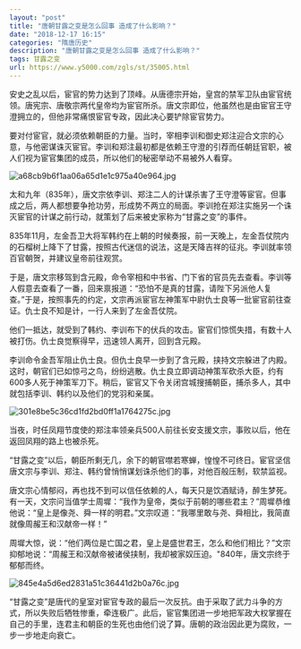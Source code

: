 ```yaml
---
layout: "post"
title: "唐朝甘露之变是怎么回事 造成了什么影响？"
date: "2018-12-17 16:15"
categories: "隋唐历史"
description: "唐朝甘露之变是怎么回事 造成了什么影响？"
tags: 甘露之变
url: https://www.y5000.com/zgls/st/35005.html
---
```






安史之乱以后，宦官的势力达到了顶峰。从唐德宗开始，皇宫的禁军卫队由宦官统领。唐宪宗、唐敬宗两代皇帝均为宦官所杀。唐文宗即位，他虽然也是由宦官王守澄拥立的，但他非常痛恨宦官专政，因此决心要铲除宦官势力。

要对付宦官，就必须依赖朝臣的力量。当时，宰相李训和御史郑注迎合文宗的心意，与他密谋诛灭宦官。李训和郑注最初都是依赖王守澄的引荐而任朝廷官职，被人们视为宦官集团的成员，所以他们的秘密举动不易被外人看穿。

![a68cb9b6f1aa06a65d1e1c975a40e964.jpg](https://img.y5000.com/uploads/allimg/181018/a68cb9b6f1aa06a65d1e1c975a40e964.jpg)

太和九年（835年），唐文宗依李训、郑注二人的计谋杀害了王守澄等宦官。但事成之后，两人都想要争抢功劳，形成势不两立的局面。李训抢在郑注实施另一个诛灭宦官的计谋之前行动，就策划了后来被史家称为“甘露之变”的事件。

835年11月，左金吾卫大将军韩约在上朝的时候奏报，前一天晚上，左金吾仗院内的石榴树上降下了甘露，按照古代迷信的说法，这是天降吉祥的征兆。李训就率领百官朝贺，并建议皇帝前往观赏。

于是，唐文宗移驾到含元殿，命令宰相和中书省、门下省的官员先去查看。李训等人假意去查看了一番，回来禀报道：“恐怕不是真的甘露，请陛下另派他人复查。”于是，按照事先的约定，文宗再派宦官左神策军中尉仇士良等一批宦官前往查证。仇士良不知是计，一行人来到了左金吾仗院。

他们一抵达，就受到了韩约、李训布下的伏兵的攻击。宦官们惊慌失措，有数十人被打伤。仇士良觉察得早，迅速领人离开，回到含元殿。

李训命令金吾军阻止仇士良。但仇士良早一步到了含元殿，挟持文宗躲进了内殿。这时，朝官们已如惊弓之鸟，纷纷逃散。仇士良立即调动神策军砍杀大臣，约有600多人死于神策军刀下。稍后，宦官又下令关闭宫城搜捕朝臣，捕杀多人，其中就包括李训、韩约以及他们的党羽和亲属。

![301e8be5c36cd1fd2bd0ff1a1764275c.jpg](https://img.y5000.com/uploads/allimg/181018/301e8be5c36cd1fd2bd0ff1a1764275c.jpg)

当夜，时任凤翔节度使的郑注率领亲兵500人前往长安支援文宗，事败以后，他在返回凤翔的路上也被杀死。

“甘露之变”以后，朝臣所剩无几，余下的朝官噤若寒蝉，惶惶不可终日。宦官坚信唐文宗与李训、郑注、韩约曾悄悄谋划诛杀他们的事，对他百般压制，软禁监视。

唐文宗心情郁闷，再也找不到可以信任依赖的人，每天只是饮酒赋诗，醉生梦死。有一天，文宗问当值学士周墀：“我作为皇帝，类似于前朝的哪些君主？”周墀恭维他说：“皇上是像尧、舜一样的明君。”文宗叹道：“我哪里敢与尧、舜相比，我简直就像周赧王和汉献帝一样！”

周墀大惊，说：“他们两位是亡国之君，皇上是盛世君王，怎么和他们相比？”文宗抑郁地说：“周赧王和汉献帝被诸侯挟制，我却被家奴压迫。"840年，唐文宗终于郁郁而终。

![845e4a5d6ed2831a51c36441d2b0a76c.jpg](https://img.y5000.com/uploads/allimg/181018/845e4a5d6ed2831a51c36441d2b0a76c.jpg)

“甘露之变”是唐代的皇室对宦官专政的最后一次反抗。由于采取了武力斗争的方式，所以失败后牺牲惨重，牵连极广。此后，宦官集团进一步地把军政大权掌握在自己的手里，连君主和朝臣的生死也由他们说了算。唐朝的政治因此更为腐败，一步一步地走向衰亡。
